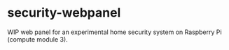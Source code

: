 # security-webpanel

WIP web panel for an experimental home security system on Raspberry Pi (compute module 3).
